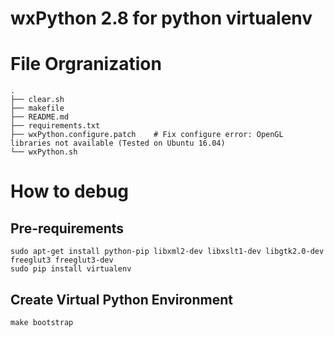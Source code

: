 wxPython 2.8 for python virtualenv
==================================

File Orgranization
==================
```
.
├── clear.sh
├── makefile
├── README.md
├── requirements.txt
├── wxPython.configure.patch 	# Fix configure error: OpenGL libraries not available (Tested on Ubuntu 16.04)
└── wxPython.sh

```

How to debug
==================

Pre-requirements
-----------------------------------------

	sudo apt-get install python-pip libxml2-dev libxslt1-dev libgtk2.0-dev freeglut3 freeglut3-dev
	sudo pip install virtualenv

Create Virtual Python Environment
-----------------------------------------

	make bootstrap
